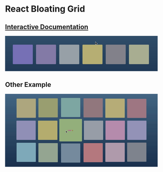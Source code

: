 # React Bloating Grid

## [Interactive Documentation](https://grid.ponasasilas.com)

![Example](https://raw.githubusercontent.com/zhabinsky/react-bloating-grid/master/example_third.gif)

## Other Example

![Example](https://raw.githubusercontent.com/zhabinsky/react-bloating-grid/master/example.gif)

